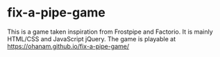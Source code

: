 # fix-a-pipe-game
This is a game taken inspiration from Frostpipe and Factorio. It is mainly HTML/CSS and JavaScript jQuery.
The game is playable at https://ohanam.github.io/fix-a-pipe-game/
